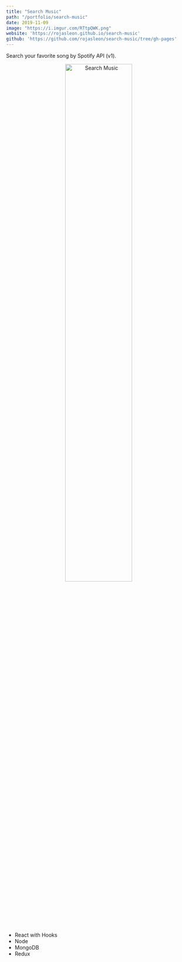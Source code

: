 ```yaml
---
title: "Search Music"
path: "/portfolio/search-music"
date: 2019-11-09
image: "https://i.imgur.com/RTtpQWK.png"
website: 'https://rojasleon.github.io/search-music'
github: 'https://github.com/rojasleon/search-music/tree/gh-pages'
---
```


Search your favorite song by Spotify API (v1).

<div align="center">
  <img src="https://i.imgur.com/RTtpQWK.png" width="60%" alt="Search Music" />
</div>


- React with Hooks
- Node
- MongoDB
- Redux
